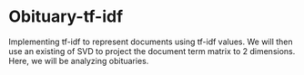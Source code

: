 # Obituary-tf-idf
Implementing tf-idf to represent documents using tf-idf values. We will then use an existing of SVD to project the document term matrix to 2 dimensions. Here, we will be analyzing obituaries.
